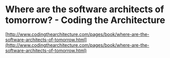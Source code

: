 <!--
id: 3323079938
link: http://tumblr.atmos.org/post/3323079938/where-are-the-software-architects-of-tomorrow-coding
slug: where-are-the-software-architects-of-tomorrow-coding
date: Tue Feb 15 2011 22:04:15 GMT-0800 (PST)
publish: 2011-02-015
tags: 
title: Where are the software architects of tomorrow? - Coding the Architecture
-->


Where are the software architects of tomorrow? - Coding the Architecture
========================================================================

[http://www.codingthearchitecture.com/pages/book/where-are-the-software-architects-of-tomorrow.html](http://www.codingthearchitecture.com/pages/book/where-are-the-software-architects-of-tomorrow.html)

